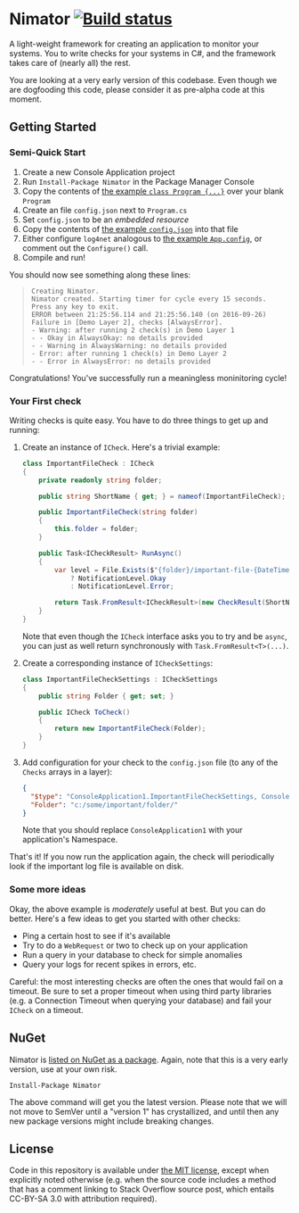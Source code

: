 # Nimator [![Build status](https://ci.appveyor.com/api/projects/status/ghh8tjguwyb9wpru?svg=true)](https://ci.appveyor.com/project/JeroenHeijmans/nimator)

A light-weight framework for creating an application to monitor your systems. You to write checks for your systems in C#, and the framework takes care of (nearly all) the rest.

You are looking at a very early version of this codebase. Even though we are dogfooding this code, please consider it as pre-alpha code at this moment.

## Getting Started

### Semi-Quick Start

1. Create a new Console Application project
2. Run `Install-Package Nimator` in the Package Manager Console
3. Copy the contents of [the example `class Program {...}`](/src/Nimator.ExampleConsoleApp/Program.cs) over your blank `Program`
4. Create an file `config.json` next to `Program.cs`
5. Set `config.json` to be an *embedded resource*
6. Copy the contents of [the example `config.json`](/src/Nimator.ExampleConsoleApp/config.json) into that file
7. Either configure `log4net` analogous to [the example `App.config`](/src/Nimator.ExampleConsoleApp/App.config), or comment out the `Configure()` call.
8. Compile and run!

You should now see something along these lines:

> ```
> Creating Nimator.
> Nimator created. Starting timer for cycle every 15 seconds.
> Press any key to exit.
> ERROR between 21:25:56.114 and 21:25:56.140 (on 2016-09-26)
> Failure in [Demo Layer 2], checks [AlwaysError].
> - Warning: after running 2 check(s) in Demo Layer 1
> - - Okay in AlwaysOkay: no details provided
> - - Warning in AlwaysWarning: no details provided
> - Error: after running 1 check(s) in Demo Layer 2
> - - Error in AlwaysError: no details provided
> ```

Congratulations! You've successfully run a meaningless moninitoring cycle!

### Your First check

Writing checks is quite easy. You have to do three things to get up and running:

1. Create an instance of `ICheck`. Here's a trivial example:

    ```csharp
    class ImportantFileCheck : ICheck
    {
        private readonly string folder;

        public string ShortName { get; } = nameof(ImportantFileCheck);

        public ImportantFileCheck(string folder)
        {
            this.folder = folder;
        }

        public Task<ICheckResult> RunAsync()
        {
            var level = File.Exists($"{folder}/important-file-{DateTime.Now.ToString("yyyy-MM-dd")}.txt")
                ? NotificationLevel.Okay
                : NotificationLevel.Error;

            return Task.FromResult<ICheckResult>(new CheckResult(ShortName, level));
        }
    }
    ```

   Note that even though the `ICheck` interface asks you to try and be `async`, you can just as well return synchronously with `Task.FromResult<T>(...)`.

2. Create a corresponding instance of `ICheckSettings`:

    ```csharp
    class ImportantFileCheckSettings : ICheckSettings
    {
        public string Folder { get; set; }

        public ICheck ToCheck()
        {
            return new ImportantFileCheck(Folder);
        }
    }
    ```

3. Add configuration for your check to the `config.json` file (to any of the `Checks` arrays in a layer):

    ```json
    {
      "$type": "ConsoleApplication1.ImportantFileCheckSettings, ConsoleApplication1",
      "Folder": "c:/some/important/folder/"
    }
    ```

   Note that you should replace `ConsoleApplication1` with your application's Namespace.

That's it! If you now run the application again, the check will periodically look if the important log file is available on disk.

### Some more ideas

Okay, the above example is *moderately* useful at best. But you can do better. Here's a few ideas to get you started with other checks:

- Ping a certain host to see if it's available
- Try to do a `WebRequest` or two to check up on your application
- Run a query in your database to check for simple anomalies
- Query your logs for recent spikes in errors, etc.

Careful: the most interesting checks are often the ones that would fail on a timeout. Be sure to set a proper timeout when using third party libraries (e.g. a Connection Timeout when querying your database) and fail your `ICheck` on a timeout.

## NuGet

Nimator is [listed on NuGet as a package](https://www.nuget.org/packages/Nimator/). Again, note that this is a very early version, use at your own risk.

```
Install-Package Nimator
```

The above command will get you the latest version. Please note that we will not move to SemVer until a "version 1" has crystallized, and until then any new package versions might include breaking changes.

## License

Code in this repository is available under [the MIT license](license.md), except when explicitly noted otherwise (e.g. when the source code includes a method that has a comment linking to Stack Overflow source post, which entails CC-BY-SA 3.0 with attribution required).
